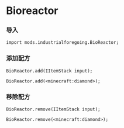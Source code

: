 # Bioreactor

### 导入

```zenscript
import mods.industrialforegoing.BioReactor;
```

### 添加配方

```zenscript
BioReactor.add(IItemStack input);

BioReactor.add(<minecraft:diamond>);
```

### 移除配方

```zenscript
BioReactor.remove(IItemStack input);

BioReactor.remove(<minecraft:diamond>);
```